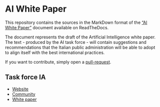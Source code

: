 # AI White Paper

This repository contains the sources in the MarkDown format of the [“AI White Paper”](https://whitepaper-ia.readthedocs.io/) document available on ReadTheDocs.

The document represents the draft of the Artificial Intelligence white paper. The text - produced by the AI task force - will contain suggestions and recommendations that the Italian public administration will be able to adopt to align itself with the best international practices.

If you want to contribute, simply open a [pull-request](https://help.github.com/articles/about-pull-requests/).

## Task force IA

- [Website](https://ai.italia.it)
- [Community](https://ia.italia.it/community)
- [White paper](https://whitepaper-ia.readthedocs.io/)
